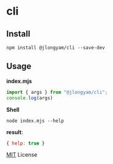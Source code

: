 # cli

## Install

```
npm install @jlongyam/cli --save-dev
```

## Usage

__index.mjs__

```js
import { args } from "@jlongyam/cli";
console.log(args)
```

__Shell__

```shell
node index.mjs --help
```

__result__:

```js
{ help: true }
```

[MIT](LICENSE) License